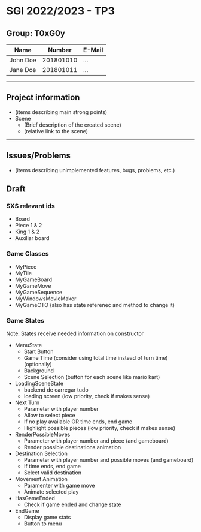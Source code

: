 # SGI 2022/2023 - TP3

## Group: T0xG0y

| Name             | Number    | E-Mail             |
| ---------------- | --------- | ------------------ |
| John Doe         | 201801010 | ...                |
| Jane Doe         | 201801011 | ...                |

----
## Project information

- (items describing main strong points)
- Scene
  - (Brief description of the created scene)
  - (relative link to the scene)
----
## Issues/Problems

- (items describing unimplemented features, bugs, problems, etc.)

## Draft

### SXS relevant ids
- Board
- Piece 1 & 2
- King 1 & 2
- Auxiliar board

### Game Classes
- MyPiece
- MyTile
- MyGameBoard
- MyGameMove
- MyGameSequence
- MyWindowsMovieMaker
- MyGameCTO (also has state referenec and method to change it)

### Game States
Note: States receive needed information on constructor

- MenuState
  - Start Button
  - Game Time (consider using total time instead of turn time) (optionally)
  - Background
  - Scene Selection (button for each scene like mario kart)
- LoadingSceneState
  - backend de carregar tudo
  - loading screen (low priority, check if makes sense)
- Next Turn
  - Parameter with player number
  - Allow to select piece
  - If no play available OR time ends, end game
  - Highlight possible pieces (low priority, check if makes sense)
- RenderPossibleMoves
  - Parameter with player number and piece (and gameboard)
  - Render possible destinations animation
- Destination Selection
  - Parameter with player number and possible moves (and gameboard)
  - If time ends, end game
  - Select valid destination
- Movement Animation
  - Paramenter with game move
  - Animate selected play
- HasGameEnded
  - Check if game ended and change state
- EndGame
  - Display game stats
  - Button to menu
